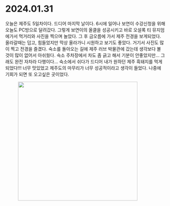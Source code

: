 # 2024.01.31

오늘은 제주도 5일차이다. 드디어 마지막 날이다. 6시에 일어나 보연이 수강신청을 위해 오늘도 PC방으로 달려갔다. 그렇게 보연이의 올클을 성공시키고 바로 오설록 티 뮤지엄에가서 먹거리와 사진을 찍으며 놀았다. 그 후 금오름에 가서 제주 전경을 보게되었다. 올라갈때는 덥고, 힘들었지만 막상 올라가니 시원하고 보기도 좋았다. 거기서 사진도 많이 찍고 전경을 즐겼다. 숙소를 돌아오는 길에 제주 러브 박물관에 갔는데 생각보다 볼 것이 많이 없어서 아쉬웠다. 숙소 주차장에서 차도 좀 긁고 해서 기분이 안좋았지만... 그래도 완전 자차라 다행이다... 숙소에서 쉬다가 드디어 내가 원하던 제주 흑돼지를 먹게되었다!!! 너무 맛있었고 제주도의 마무리가 너무 성공적이라고 생각이 들었다. 나중에 기회가 되면 또 오고싶은 곳이었다.&#x20;

<figure><img src="../.gitbook/assets/image.png" alt="" width="375"><figcaption></figcaption></figure>
